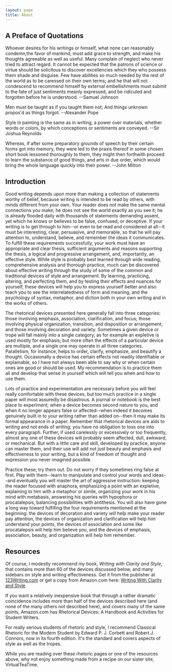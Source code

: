 ```yaml
---
layout: page
title: About
---
```


## A Preface of Quotations

Whoever desires for his writings or himself, what none can reasonably condemn,the favor of mankind, must add grace to strength, and make his thoughts agreeable as well as useful. Many complain of neglect who never tried to attract regard. It cannot be expected that the patrons of science or virtue should be solicitous to discover excellencies which they who possess them shade and disguise. Few have abilities so much needed by the rest of the world as to be caressed on their own terms; and he that will not condescend to recommend himself by external embellishments must submit to the fate of just sentiments meanly expressed, and be ridiculed and forgotten before he is understood. --Samuel Johnson

Men must be taught as if you taught them not; And things unknown propos'd as things forgot. --Alexander Pope

Style in painting is the same as in writing, a power over materials, whether words or colors, by which conceptions or sentiments are conveyed. --Sir Joshua Reynolds

Whereas, if after some preparatory grounds of speech by their certain forms got into memory, they were led to the praxis thereof in some chosen short book lessoned thoroughly to them, they might then forthwith proceed to learn the substance of good things, and arts in due order, which would bring the whole language quickly into their power. --John Milton

## Introduction

Good writing depends upon more than making a collection of statements worthy of belief, because writing is intended to be read by others, with minds different from your own. Your reader does not make the same mental connections you make; he does not see the world exactly as you see it; he is already flooded daily with thousands of statements demanding assent, yet which he knows or believes to be false, confused, or deceptive. If your writing is to get through to him--or even to be read and considered at all--it must be interesting, clear, persuasive, and memorable, so that he will pay attention to, understand, believe, and remember the ideas it communicates. To fulfill these requirements successfully, your work must have an appropriate and clear thesis, sufficient arguments and reasons supporting the thesis, a logical and progressive arrangement, and, importantly, an effective style.
While style is probably best learned through wide reading, comprehensive analysis and thorough practice, much can be discovered about effective writing through the study of some of the common and traditional devices of style and arrangement. By learning, practicing, altering, and perfecting them, and by testing their effects and nuances for yourself, these devices will help you to express yourself better and also teach you to see the interrelatedness of form and meaning, and the psychology of syntax, metaphor, and diction both in your own writing and in the works of others.

The rhetorical devices presented here generally fall into three categories: those involving emphasis, association, clarification, and focus; those involving physical organization, transition, and disposition or arrangement; and those involving decoration and variety. Sometimes a given device or trope will fall mainly into a single category, as for example an expletive is used mostly for emphasis; but more often the effects of a particular device are multiple, and a single one may operate in all three categories. Parallelism, for instance, helps to order, clarify, emphasize, and beautify a thought. Occasionally a device has certain effects not readily identifiable or explainable, so I have not always been able to say why or when certain ones are good or should be used. My recommendation is to practice them all and develop that sense in yourself which will tell you when and how to use them.

Lots of practice and experimentation are necessary before you will feel really comfortable with these devices, but too much practice in a single paper will most assuredly be disastrous. A journal or notebook is the best place to experiment; when a device becomes second nature to you, and when it no longer appears false or affected--when indeed it becomes genuinely built in to your writing rather than added on--then it may make its formal appearance in a paper. Remember that rhetorical devices are aids to writing and not ends of writing; you have no obligation to toss one into every paragraph. Further, if used carelessly or excessively or too frequently, almost any one of these devices will probably seem affected, dull, awkward, or mechanical. But with a little care and skill, developed by practice, anyone can master them, and their use will add not just beauty and emphasis and effectiveness to your writing, but a kind of freedom of thought and expression you never imagined possible.

Practice these; try them out. Do not worry if they sometimes ring false at first. Play with them--learn to manipulate and control your words and ideas--and eventually you will master the art of aggressive instruction: keeping the reader focused with anaphora, emphasizing a point with an expletive, explaining to him with a metaphor or simile, organizing your work in his mind with metabasis, answering his queries with hypophora or procatalepsis, balancing possibilities with antithesis. You will also have gone a long way toward fulfilling the four requirements mentioned at the beginning: the devices of decoration and variety will help make your reader pay attention, the devices of organization and clarification will help him understand your points, the devices of association and some like procatalepsis will help him believe you, and the devices of emphasis, association, beauty, and organization will help him remember.

## Resources

Of course, I modestly recommend my book, <em>Writing with Clarity and Style</em>, that contains more than 60 of the devices discussed below, and many sidebars on style and writing effectiveness. Get it from the publisher at [123Writing.com](https://www.123writing.com/) or get a copy from Amazon.com here: [Writing With Clarity and Style](https://www.amazon.com/gp/product/1884585485?ie=UTF8&tag=virtualsalt-20&linkCode=as2&camp=1789&creative=390957&creativeASIN=1884585485).

If you want a relatively inexpensive book that through a rather dramatic coincidence includes more than half of the devices described here (and none of the many others not described here), and covers many of the same points, Amazon.com has Rhetorical Devices: A Handbook and Activities for Student Writers.

For really serious students of rhetoric and style, I recommend Classical Rhetoric for the Modern Student by Edward P. J. Corbett and Robert J. Connors, now in its fourth edition. It's the standard and covers aspects of style as well as the tropes. 

While you are reading over these rhetoric pages or one of the resources above, why not enjoy something made from a recipe on our sister site, VirtualTeaTime. 